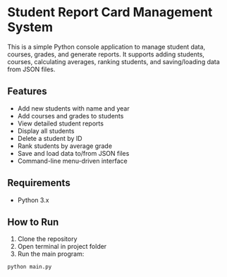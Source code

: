 # Student Report Card Management System

This is a simple Python console application to manage student data, courses, grades, and generate reports. It supports adding students, courses, calculating averages, ranking students, and saving/loading data from JSON files.

## Features

- Add new students with name and year
- Add courses and grades to students
- View detailed student reports
- Display all students
- Delete a student by ID
- Rank students by average grade
- Save and load data to/from JSON files
- Command-line menu-driven interface

## Requirements

- Python 3.x

## How to Run

1. Clone the repository
2. Open terminal in project folder
3. Run the main program:

```bash
python main.py
